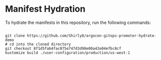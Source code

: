 
# Manifest Hydration

To hydrate the manifests in this repository, run the following commands:

```shell

git clone https://github.com/Shirly8/argocon-gitops-promoter-hydrate-demo
# cd into the cloned directory
git checkout 8f1d5fab4fac075e747d3d98e00a42e04efbc8cf
kustomize build ./user-configuration/production/us-west-1
```